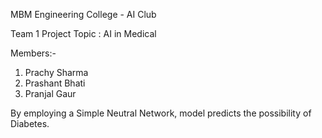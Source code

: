 MBM Engineering College - AI Club

Team 1 Project 
Topic : AI in Medical

Members:- 
1. Prachy Sharma
2. Prashant Bhati
3. Pranjal Gaur

By employing a Simple Neutral Network, model predicts the possibility of Diabetes.
